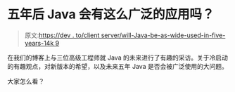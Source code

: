 # 五年后 Java 会有这么广泛的应用吗？

> 原文:[https://dev . to/client server/will-Java-be-as-wide-used-in-five-years-14k 9](https://dev.to/clientserver/will-java-be-as-widely-used-in-five-years-14k9)

在我们的博客上与三位高级工程师就 Java 的未来进行了有趣的采访。关于冷启动的有趣观点，对新版本的希望，以及未来五年 Java 是否会被广泛使用的大问题。

大家怎么看？